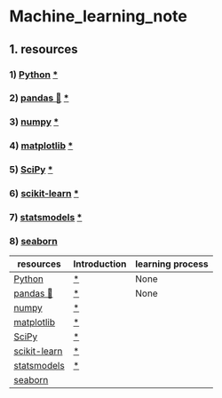 # Machine_learning_note
## 1. resources
### 1) [Python](https://www.python.org/) [*](https://github.com/xinmiaoyan/Machine_learning_note/blob/main/1.1-python.md)
### 2) [pandas 🐼](https://pandas.pydata.org/) [*](https://github.com/xinmiaoyan/Machine_learning_note/blob/main/1.2-pandas.md)
### 3) [numpy](https://numpy.org/) [*](https://github.com/xinmiaoyan/Machine_learning_note/blob/main/1.3-numpy.md)
### 4) [matplotlib](https://matplotlib.org/) [*](https://github.com/xinmiaoyan/Machine_learning_note/blob/main/1.4-matplotlib.md)
### 5) [SciPy](https://scipy.org/) [*](https://github.com/xinmiaoyan/Machine_learning_note/blob/main/1.5-SciPy.md)
### 6) [scikit-learn](https://scikit-learn.org/stable/) [*](https://github.com/xinmiaoyan/Machine_learning_note/blob/main/1.6-scikit-learn.md)
### 7) [statsmodels](https://www.statsmodels.org/stable/index.html) [*](https://github.com/xinmiaoyan/Machine_learning_note/blob/main/1.7-statsmodel.md)
### 8) [seaborn](https://seaborn.pydata.org/)
| resources | Introduction | learning process |
|---|---|---|
| [Python](https://www.python.org/) | [*](https://github.com/xinmiaoyan/Machine_learning_note/blob/main/1.1-python.md) | None |
| [pandas 🐼](https://pandas.pydata.org/) | [*](https://github.com/xinmiaoyan/Machine_learning_note/blob/main/1.2-pandas.md) | None |
| [numpy](https://numpy.org/) | [*](https://github.com/xinmiaoyan/Machine_learning_note/blob/main/1.3-numpy.md) | |
| [matplotlib](https://matplotlib.org/) | [*](https://github.com/xinmiaoyan/Machine_learning_note/blob/main/1.4-matplotlib.md) | |
| [SciPy](https://scipy.org/) | [*](https://github.com/xinmiaoyan/Machine_learning_note/blob/main/1.5-SciPy.md) | |
| [scikit-learn](https://scikit-learn.org/stable/) | [*](https://github.com/xinmiaoyan/Machine_learning_note/blob/main/1.6-scikit-learn.md) | |
| [statsmodels](https://www.statsmodels.org/stable/index.html) | [*](https://github.com/xinmiaoyan/Machine_learning_note/blob/main/1.7-statsmodel.md)| |
| [seaborn](https://seaborn.pydata.org/)| | |